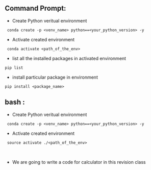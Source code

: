 ## Command Prompt:

- Create Python veritual environment

``` conda create -p <venv_name> python==<your_python_version> -y```

- Activate created environment

``` conda activate <path_of_the_env>```

- list all the installed packages in activated environment

``` pip list ```

- install particular package in environment

``` pip install <package_name> ```

## bash :

- Create Python veritual environment

``` conda create -p <venv_name> python==<your_python_version> -y```

- Activate created environment

``` source activate ./<path_of_the_env>```

<br>

- We are going to write a code for calculator in this revision class

